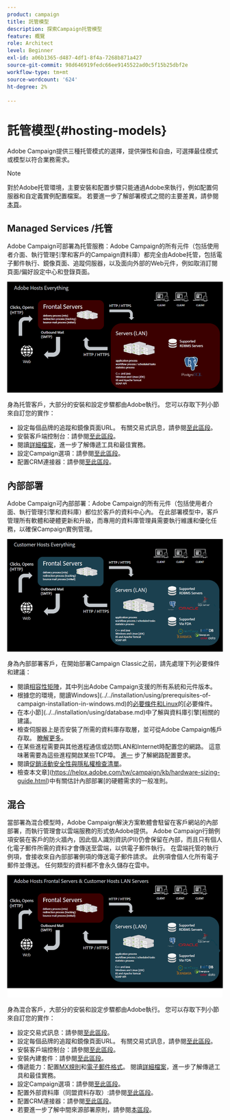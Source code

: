 ```yaml
---
product: campaign
title: 託管模型
description: 探索Campaign托管模型
feature: 概覽
role: Architect
level: Beginner
exl-id: a06b1365-d487-4df1-8f4a-7268b871a427
source-git-commit: 98d646919fedc66ee9145522ad0c5f15b25dbf2e
workflow-type: tm+mt
source-wordcount: '624'
ht-degree: 2%

---
```


# 託管模型{#hosting-models}

Adobe Campaign提供三種托管模式的選擇，提供彈性和自由，可選擇最佳模式或模型以符合業務需求。

>[!NOTE]
>
>對於Adobe托管環境，主要安裝和配置步驟只能通過Adobe來執行，例如配置伺服器和自定義實例配置檔案。 若要進一步了解部署模式之間的主要差異，請參閱[本頁](../../installation/using/capability-matrix.md)。

## Managed Services /托管

Adobe Campaign可部署為托管服務：Adobe Campaign的所有元件（包括使用者介面、執行管理引擎和客戶的Campaign資料庫）都完全由Adobe托管，包括電子郵件執行、鏡像頁面、追蹤伺服器，以及面向外部的Web元件，例如取消訂閱頁面/偏好設定中心和登錄頁面。

![](assets/deployment_hosted.png)

身為托管客戶，大部分的安裝和設定步驟都由Adobe執行。 您可以存取下列小節來自訂您的實作：

* 設定每個品牌的追蹤和鏡像頁面URL。 有關交易式訊息，請參閱[至此區段](../../message-center/using/additional-configurations.md#configuring-multibranding)。
* 安裝客戶端控制台：請參閱[至此區段](../../installation/using/installing-the-client-console.md)。
* 閱讀[詳細檔案](../../delivery/using/about-deliverability.md)，進一步了解傳遞工具和最佳實務。
* 設定Campaign選項：請參閱[至此區段](../../installation/using/configuring-campaign-options.md)。
* 配置CRM連接器：請參閱[至此區段](../../platform/using/crm-connectors.md)。

## 內部部署

Adobe Campaign可內部部署：Adobe Campaign的所有元件（包括使用者介面、執行管理引擎和資料庫）都位於客戶的資料中心內。 在此部署模型中，客戶管理所有軟體和硬體更新和升級，而專用的資料庫管理員需要執行維護和優化任務，以確保Campaign實例管理。

![](assets/deployment_onpremise.png)

身為內部部署客戶，在開始部署Campaign Classic之前，請先處理下列必要條件和建議：

* 閱讀[相容性矩陣](../../rn/using/compatibility-matrix.md)，其中列出Adobe Campaign支援的所有系統和元件版本。
* 根據您的環境，閱讀Windows](../../installation/using/prerequisites-of-campaign-installation-in-windows.md)的[必要條件和Linux](../../installation/using/prerequisites-of-campaign-installation-in-linux.md)的[必要條件。
* 在本小節](../../installation/using/database.md)中了解與資料庫引擎[相關的建議。
* 檢查伺服器上是否安裝了所需的資料庫存取層，並可從Adobe Campaign帳戶存取。 [瞭解更多](../../installation/using/application-server.md)。
* 在某些進程需要與其他進程通信或訪問LAN和Internet時配置您的網路。 這意味著需要為這些進程開啟某些TCP埠。 [進一](../../installation/using/network-configuration.md) 步了解網路配置要求。
* 閱讀[促銷活動安全性與隱私權檢查清單](https://helpx.adobe.com/tw/campaign/kb/acc-security.html)。
* 檢查本文章](https://helpx.adobe.com/tw/campaign/kb/hardware-sizing-guide.html)中有關估計內部部署[的硬體需求的一般准則。

## 混合

當部署為混合模型時，Adobe Campaign解決方案軟體會駐留在客戶網站的內部部署，而執行管理會以雲端服務的形式依Adobe提供。 Adobe Campaign行銷例項安裝在客戶的防火牆內，因此個人識別資訊(PII)仍會保留在內部，而且只有個人化電子郵件所需的資料才會傳送至雲端，以供電子郵件執行。 在雲端托管的執行例項，會接收來自內部部署例項的傳送電子郵件請求。 此例項會個人化所有電子郵件並傳送。 任何類型的資料都不會永久儲存在雲中。

![](assets/deployment_hybrid.png)

身為混合客戶，大部分的安裝和設定步驟都由Adobe執行。 您可以存取下列小節來自訂您的實作：

* 設定交易式訊息：請參閱[至此區段](../../message-center/using/transactional-messaging-architecture.md)。
* 設定每個品牌的追蹤和鏡像頁面URL。 有關交易式訊息，請參閱[至此區段](../../message-center/using/additional-configurations.md#configuring-multibranding)。
* 安裝客戶端控制台：請參閱[至此區段](../../installation/using/installing-the-client-console.md)。
* 安裝內建套件：請參閱[至此區段](../../installation/using/installing-campaign-standard-packages.md)。
* 傳遞能力：配置[MX規則](../../installation/using/email-deliverability.md#mx-configuration)和[電子郵件格式](../../installation/using/email-deliverability.md#managing-email-formats)。 閱讀[詳細檔案](../../delivery/using/about-deliverability.md)，進一步了解傳遞工具和最佳實務。
* 設定Campaign選項：請參閱[至此區段](../../installation/using/configuring-campaign-options.md)。
* 配置外部資料庫（同盟資料存取）:請參閱[至此區段](../../installation/using/about-fda.md)。
* 配置CRM連接器：請參閱[至此區段](../../platform/using/crm-connectors.md)。
* 若要進一步了解中間來源部署原則，請參閱[本區段](../../installation/using/mid-sourcing-deployment.md)。
